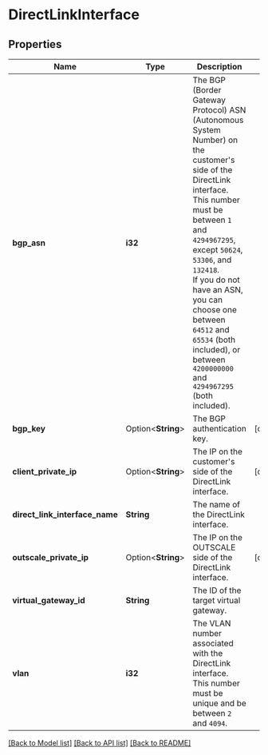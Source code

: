 # DirectLinkInterface

## Properties

Name | Type | Description | Notes
------------ | ------------- | ------------- | -------------
**bgp_asn** | **i32** | The BGP (Border Gateway Protocol) ASN (Autonomous System Number) on the customer's side of the DirectLink interface. <br/> This number must be between `1` and `4294967295`, except `50624`, `53306`, and `132418`. <br/> If you do not have an ASN, you can choose one between `64512` and `65534` (both included), or between `4200000000` and `4294967295` (both included). | 
**bgp_key** | Option<**String**> | The BGP authentication key. | [optional]
**client_private_ip** | Option<**String**> | The IP on the customer's side of the DirectLink interface. | [optional]
**direct_link_interface_name** | **String** | The name of the DirectLink interface. | 
**outscale_private_ip** | Option<**String**> | The IP on the OUTSCALE side of the DirectLink interface. | [optional]
**virtual_gateway_id** | **String** | The ID of the target virtual gateway. | 
**vlan** | **i32** | The VLAN number associated with the DirectLink interface. This number must be unique and be between `2` and `4094`. | 

[[Back to Model list]](../README.md#documentation-for-models) [[Back to API list]](../README.md#documentation-for-api-endpoints) [[Back to README]](../README.md)


